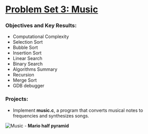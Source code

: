 # [Problem Set 3: Music](https://docs.cs50.net/2018/x/psets/3/pset3.html)

### Objectives and Key Results:
- Computational Complexity
- Selection Sort
- Bubble Sort
- Insertion Sort
- Linear Search
- Binary Search
- Algorithms Summary
- Recursion
- Merge Sort
- GDB debugger

### Projects:
- Implement **music.c**, a program that converts musical notes to frequencies and synthesizes songs.

![Music](http://i.imgur.com/qfgSWU0.png) - **Mario half pyramid**


